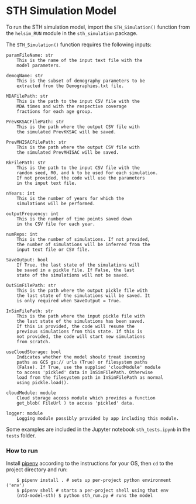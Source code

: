 # STH Simulation Model

To run the STH simulation model, import the `STH_Simulation()` function from the `helsim_RUN` module in the `sth_simulation` package.

The `STH_Simulation()` function requires the following inputs:

    paramFileName: str
        This is the name of the input text file with the
        model parameters.

    demogName: str
        This is the subset of demography parameters to be
        extracted from the Demographies.txt file.

    MDAFilePath: str
        This is the path to the input CSV file with the
        MDA times and with the respective coverage
        fractions for each age group.

    PrevKKSACFilePath: str
        This is the path where the output CSV file with
        the simulated PrevKKSAC will be saved.

    PrevMHISACFilePath: str
        This is the path where the output CSV file with
        the simulated PrevMHISAC will be saved.

    RkFilePath: str
        This is the path to the input CSV file with the
        random seed, R0, and k to be used for each simulation.
        If not provided, the code will use the parameters
        in the input text file.

    nYears: int
        This is the number of years for which the
        simulations will be performed.

    outputFrequency: int
        This is the number of time points saved down
        in the CSV file for each year.

    numReps: int
        This is the number of simulations. If not provided,
        the number of simulations will be inferred from the
        input text file or CSV file.

    SaveOutput: bool
        If True, the last state of the simulations will
        be saved in a pickle file. If False, the last
        state of the simulations will not be saved.

    OutSimFilePath: str
        This is the path where the output pickle file with
        the last state of the simulations will be saved. It
        is only required when SaveOutput = True.

    InSimFilePath: str
        This is the path where the input pickle file with
        the last state of the simulations has been saved.
        If this is provided, the code will resume the
        previous simulations from this state. If this is
        not provided, the code will start new simulations
        from scratch.

	useCloudStorage: bool
	    Indicates whether the model should treat incoming
	    paths as GCS gs:// urls (True) or filesystem paths
	    (False). If True, use the supplied 'cloudModule' module
	    to access 'pickled' data in InSimFilePath. Otherwise
	    load from the filesystem path in InSimFilePath as normal
	    using pickle.load().

	cloudModule: module
	    Cloud storage access module which provides a function
	    get_blob( FileUrl ) to access 'pickled' data.

	logger: module
	    Logging module possibly provided by app including this module.

Some examples are included in the Jupyter notebook `sth_tests.ipynb` in the `tests` folder.

### How to run

Install [pipenv](https://drive.google.com/drive/folders/1Or6lUkymYd_p031xKGZLcnTV4GYf-oYb) according to the instructions for your OS, then `cd` to the project directory and run:

```
    $ pipenv install . # sets up per-project python environment ('env')
    $ pipenv shell # starts a per-project shell using that env
    (ntd-model-sth) $ python sth_run.py # runs the model
```
